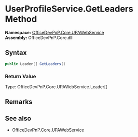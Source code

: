 # UserProfileService.GetLeaders Method  
  

**Namespace:** [OfficeDevPnP.Core.UPAWebService](OfficeDevPnP.Core.UPAWebService.md)  
**Assembly:** OfficeDevPnP.Core.dll  
## Syntax
```C#
public Leader[] GetLeaders()
```
### Return Value
Type: OfficeDevPnP.Core.UPAWebService.Leader[]  

## Remarks 

## See also
- [OfficeDevPnP.Core.UPAWebService](OfficeDevPnP.Core.UPAWebService.md)
